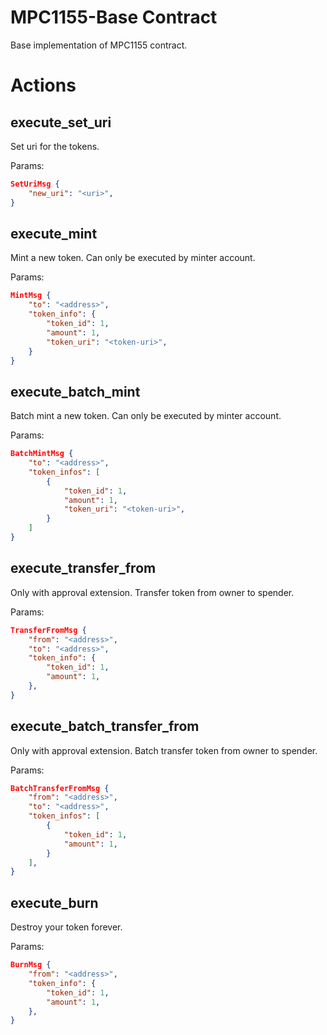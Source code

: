 
# MPC1155-Base Contract

Base implementation of MPC1155 contract.

# Actions

## execute_set_uri

Set uri for the tokens.

Params:

```json
SetUriMsg {
    "new_uri": "<uri>",
}
```

## execute_mint

Mint a new token. Can only be executed by minter account.

Params:

```json
MintMsg {
    "to": "<address>",
    "token_info": {
        "token_id": 1,
        "amount": 1,
        "token_uri": "<token-uri>",
    }
}
```

## execute_batch_mint

Batch mint a new token. Can only be executed by minter account.

Params:

```json
BatchMintMsg {
    "to": "<address>",
    "token_infos": [
        {
            "token_id": 1,
            "amount": 1,
            "token_uri": "<token-uri>",
        }
    ]
}
```

## execute_transfer_from

Only with approval extension. Transfer token from owner to spender.

Params:

```json
TransferFromMsg {
    "from": "<address>",
    "to": "<address>",
    "token_info": {
        "token_id": 1,
        "amount": 1,
    },
}
```

## execute_batch_transfer_from

Only with approval extension. Batch transfer token from owner to spender.

Params:

```json
BatchTransferFromMsg {
    "from": "<address>",
    "to": "<address>",
    "token_infos": [
        {
            "token_id": 1,
            "amount": 1,
        }
    ],
}
```

## execute_burn

Destroy your token forever.

Params:

```json
BurnMsg {
    "from": "<address>",
    "token_info": {
        "token_id": 1,
        "amount": 1,
    },
}
